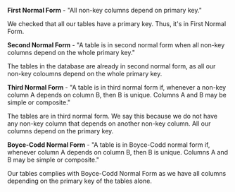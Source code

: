 __First Normal Form__ - 
            "All non-key columns depend on primary key."
            
We checked that all our tables have a primary key. Thus, it's in First Normal Form.

__Second Normal Form__ - 
            "A table is in second normal form when all non-key columns depend on the whole primary key."

The tables in the database are already in second normal form, as all our non-key coloumns depend on the whole primary key.

__Third Normal Form__ - 
             "A table is in third normal form if, whenever a non-key column A depends on column B, then B is unique. Columns A and B may be simple or composite."

The tables are in third normal form. We say this because we do not have any non-key column that depends on another non-key column. All our columns depend on the primary key.

__Boyce-Codd Normal Form__ - 
            "A table is in Boyce-Codd normal form if, whenever column A depends on column B, then B is unique. Columns A and B may be simple or composite."

Our tables complies with Boyce-Codd Normal Form as we have all columns depending on the primary key of the tables alone.
